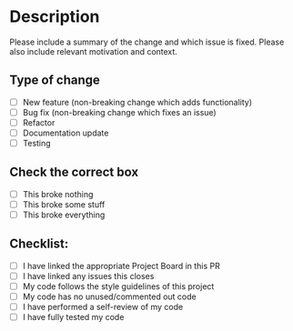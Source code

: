 # Description

Please include a summary of the change and which issue is fixed. Please also include relevant motivation and context.

## Type of change

- [ ] New feature (non-breaking change which adds functionality)
- [ ] Bug fix (non-breaking change which fixes an issue)
- [ ] Refactor
- [ ] Documentation update
- [ ] Testing

## Check the correct box

- [ ] This broke nothing
- [ ] This broke some stuff
- [ ] This broke everything

## Checklist:

- [ ] I have linked the appropriate Project Board in this PR
- [ ] I have linked any issues this closes
- [ ] My code follows the style guidelines of this project
- [ ] My code has no unused/commented out code
- [ ] I have performed a self-review of my code
- [ ] I have fully tested my code
